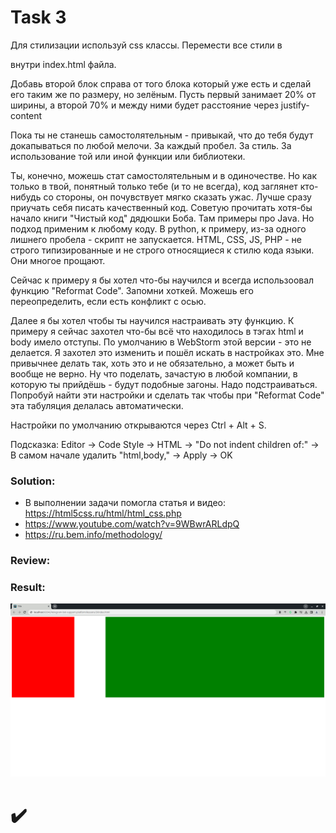 # Task 3
Для стилизации используй css классы.
Перемести все стили в
<style>
 ... тут все стили ...
 </style>
внутри index.html файла.

Добавь второй блок справа от того блока который уже есть и сделай его таким же по размеру, но зелёным.
Пусть первый занимает 20% от ширины, а второй 70% и между ними будет расстояние через justify-content

Пока ты не станешь самостолятельным - привыкай, что до тебя будут докапываться по любой мелочи. За каждый пробел.
За стиль. За использование той или иной функции или библиотеки.

Ты, конечно, можешь стат самостолятельным и в одиночестве.
Но как только в твой, понятный только тебе (и то не всегда), код заглянет кто-нибудь со стороны,
он почувствует мягко сказать ужас. Лучше сразу приучать себя писать качественный код.
Советую прочитать хотя-бы начало книги "Чистый код" дядюшки Боба. Там примеры про Java. Но подход применим к любому коду.
В python, к примеру, из-за одного лишнего пробела - скрипт не запускается.
HTML, CSS, JS, PHP - не строго типизированные и не строго относящиеся к стилю кода языки. Они многое прощают.

Сейчас к примеру я бы хотел что-бы научился и всегда использоовал функцию "Reformat Code".
Запомни хоткей. Можешь его переопределить, если есть конфликт с осью.

Далее я бы хотел чтобы ты научился настраивать эту функцию.
К примеру я сейчас захотел что-бы всё что находилось в тэгах html и body имело отступы.
По умолчанию в WebStorm этой версии - это не делается.
Я захотел это изменить и пошёл искать в настройках это.
Мне привычнее делать так, хоть это и не обязательно, а может быть и вообще не верно.
Ну что поделать, зачастую в любой компании, в которую ты прийдёшь - будут подобные загоны. Надо подстраиваться.
Попробуй найти эти настройки и сделать так чтобы при "Reformat Code" эта табуляция делалась автоматически.

Настройки по умолчанию открываются через Ctrl + Alt + S.

Подсказка:
Editor -> Code Style -> HTML -> "Do not indent children of:" -> В самом начале удалить "html,body," -> Apply -> OK

### Solution:
- В выполнении задачи помогла статья и видео: https://html5css.ru/html/html_css.php
- https://www.youtube.com/watch?v=9WBwrARLdpQ
- https://ru.bem.info/methodology/

### Review:

### Result:
![3](https://github.com/makhnanov/telegram-bot-support-platform/blob/main/lessons/3/img.png)

# :heavy_check_mark:
